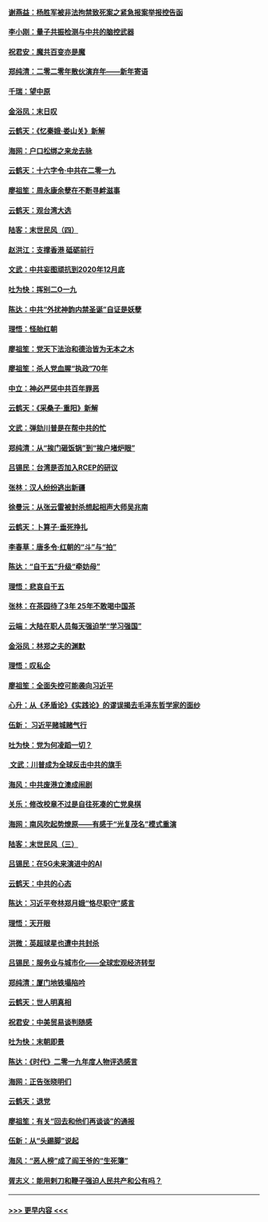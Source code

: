#### [谢燕益：杨胜军被非法拘禁致死案之紧急报案举报控告函](../pages/nsc993/n11756134.md?t=01012222) 
#### [李小刚：量子共振检测与中共的脑控武器](../pages/nsc993/n11754518.md?t=01012222) 
#### [祝君安：魔共百变亦是魔](../pages/nsc993/n11754469.md?t=01012222) 
#### [郑纯清：二零二零年散伙演弃年——新年寄语](../pages/nsc993/n11754195.md?t=01012222) 
#### [千瑞：望中原](../pages/nsc993/n11754159.md?t=01012222) 
#### [金浴凤：末日叹](../pages/nsc993/n11752359.md?t=01012222) 
#### [云鹤天：《忆秦娥‧娄山关》新解](../pages/nsc993/n11752348.md?t=01012222) 
#### [海网：户口松绑之来龙去脉](../pages/nsc993/n11752328.md?t=01012222) 
#### [云鹤天：十六字令‧中共在二零一九](../pages/nsc993/n11752305.md?t=01012222) 
#### [廖祖笙：周永康余孽在不断寻衅滋事](../pages/nsc993/n11751013.md?t=01012222) 
#### [云鹤天：观台湾大选](../pages/nsc993/n11751007.md?t=01012222) 
#### [陆客：末世民风（四）](../pages/nsc993/n11749203.md?t=01012222) 
#### [赵洪江：支撑香港 砥砺前行](../pages/nsc993/n11748482.md?t=01012222) 
#### [文武：中共妄图顽抗到2020年12月底](../pages/nsc993/n11748446.md?t=01012222) 
#### [吐为快：挥别二O一九](../pages/nsc993/n11748411.md?t=01012222) 
#### [陈达：中共“外扰神韵内禁圣诞”自证是妖孽](../pages/nsc993/n11748226.md?t=01012222) 
#### [理悟：怪胎红朝](../pages/nsc993/n11748206.md?t=01012222) 
#### [廖祖笙：党天下法治和德治皆为无本之木](../pages/nsc993/n11748135.md?t=01012222) 
#### [廖祖笙：杀人党血腥“执政”70年](../pages/nsc993/n11745144.md?t=01012222) 
#### [中立：神必严惩中共百年罪恶](../pages/nsc993/n11744970.md?t=01012222) 
#### [云鹤天：《采桑子‧重阳》新解](../pages/nsc993/n11744948.md?t=01012222) 
#### [文武：弹劾川普是在帮中共的忙](../pages/nsc993/n11744758.md?t=01012222) 
#### [郑纯清：从“挨门砸饭锅”到“挨户堵炉眼”](../pages/nsc993/n11744745.md?t=01012222) 
#### [吕锡民：台湾是否加入RCEP的研议](../pages/nsc993/n11744701.md?t=01012222) 
#### [张林：汉人纷纷逃出新疆](../pages/nsc993/n11743530.md?t=01012222) 
#### [徐曼沅：从张云雷被封杀想起相声大师吴兆南](../pages/nsc993/n11741816.md?t=01012222) 
#### [云鹤天：卜算子‧垂死挣扎](../pages/nsc993/n11739956.md?t=01012222) 
#### [李春草：唐多令‧红朝的“斗”与“拍”](../pages/nsc993/n11739830.md?t=01012222) 
#### [陈达：“自干五”升级“牵妨母”](../pages/nsc993/n11739724.md?t=01012222) 
#### [理悟：悲哀自干五](../pages/nsc993/n11739547.md?t=01012222) 
#### [张林：在茶园待了3年 25年不敢喝中国茶](../pages/nsc993/n11739240.md?t=01012222) 
#### [云端：大陆在职人员每天强迫学“学习强国”](../pages/nsc993/n11738735.md?t=01012222) 
#### [金浴凤：林郑之夫的渊默](../pages/nsc993/n11737735.md?t=01012222) 
#### [理悟：叹私企](../pages/nsc993/n11737715.md?t=01012222) 
#### [廖祖笙：全面失控可能袭向习近平](../pages/nsc993/n11737704.md?t=01012222) 
#### [心升：从《矛盾论》《实践论》的谬误揭去毛泽东哲学家的面纱](../pages/nsc993/n11736962.md?t=01012222) 
#### [伍新： 习近平赌城赌气行](../pages/nsc993/n11736929.md?t=01012222) 
#### [吐为快：党为何凌蹈一切？](../pages/nsc993/n11736915.md?t=01012222) 
#### [ 文武：川普成为全球反击中共的旗手](../pages/nsc993/n11736882.md?t=01012222) 
#### [海风：中共废港立澳成闹剧](../pages/nsc993/n11735857.md?t=01012222) 
#### [关乐：修改校章不过是自往死凑的亡党臭棋](../pages/nsc993/n11735097.md?t=01012222) 
#### [海网：南风吹起势燎原——有感于“光复茂名”模式重演](../pages/nsc993/n11732308.md?t=01012222) 
#### [陆客：末世民风（三）](../pages/nsc993/n11732211.md?t=01012222) 
#### [吕锡民：在5G未来演进中的AI](../pages/nsc993/n11730010.md?t=01012222) 
#### [云鹤天：中共的心态](../pages/nsc993/n11729906.md?t=01012222) 
#### [陈达：习近平夸林郑月娥“恪尽职守”感言](../pages/nsc993/n11729881.md?t=01012222) 
#### [理悟：天开眼](../pages/nsc993/n11729699.md?t=01012222) 
#### [洪微：英超球星也遭中共封杀](../pages/nsc993/n11727243.md?t=01012222) 
#### [吕锡民：服务业与城市化——全球宏观经济转型](../pages/nsc993/n11725845.md?t=01012222) 
#### [郑纯清：厦门地铁塌陷吟](../pages/nsc993/n11725813.md?t=01012222) 
#### [云鹤天：世人明真相](../pages/nsc993/n11725621.md?t=01012222) 
#### [祝君安：中美贸易谈判随感](../pages/nsc993/n11725609.md?t=01012222) 
#### [吐为快：末朝即景](../pages/nsc993/n11723365.md?t=01012222) 
#### [陈达：《时代》二零一九年度人物评选感言](../pages/nsc993/n11723337.md?t=01012222) 
#### [海网：正告张晓明们](../pages/nsc993/n11723228.md?t=01012222) 
#### [云鹤天：退党](../pages/nsc993/n11723056.md?t=01012222) 
#### [廖祖笙：有关“回去和他们再谈谈”的通报](../pages/nsc993/n11722442.md?t=01012222) 
#### [伍新：从“头踢脚”说起](../pages/nsc993/n11722429.md?t=01012222) 
#### [海风：“恶人榜”成了阎王爷的“生死簿”](../pages/nsc993/n11722272.md?t=01012222) 
#### [胥志义：能用剌刀和鞭子强迫人民共产和公有吗？](../pages/nsc993/n11720569.md?t=01012222) 

----
#### [ >>> 更早内容 <<< ](../indexes/nsc993-earlier.md)
